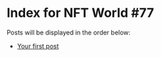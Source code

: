 # Index for NFT World #77
Posts will be displayed in the order below:

- [Your first post](./001-first.md)

